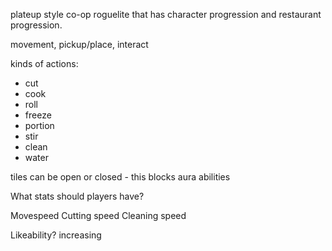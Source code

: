 plateup style co-op roguelite that has character progression and restaurant progression.

movement, pickup/place, interact

kinds of actions:
- cut
- cook
- roll
- freeze
- portion
- stir
- clean
- water

tiles can be open or closed - this blocks aura abilities

What stats should players have?

Movespeed
Cutting speed
Cleaning speed

Likeability? increasing

